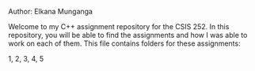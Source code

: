 Author: Elkana Munganga

Welcome to my C++ assignment repository for the CSIS 252. In this repository, you will be able to find the assignments and how I was able to work on each of them. This file contains folders for these assignments:

1, 2, 3, 4, 5
